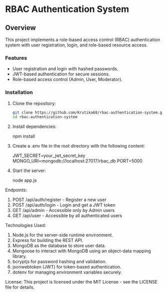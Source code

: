 # RBAC Authentication System

## Overview
This project implements a role-based access control (RBAC) authentication system with user registration, login, and role-based resource access.

### Features
- User registration and login with hashed passwords.
- JWT-based authentication for secure sessions.
- Role-based access control (Admin, User, Moderator).

### Installation
1. Clone the repository:
   ```bash
   git clone https://github.com/Krutika68/rbac-authentication-system.git
   cd rbac-authentication-system

2. Install dependencies:

   npm install

3. Create a .env file in the root directory with the following content:

   JWT_SECRET=your_jwt_secret_key
   MONGO_URI=mongodb://localhost:27017/rbac_db
   PORT=5000

4. Start the server:
    
   node app.js

Endpoints:

   1. POST /api/auth/register - Register a new user
   2. POST /api/auth/login - Login and get a JWT token
   3. GET /api/admin - Accessible only by Admin users
   4. GET /api/user - Accessible by all authenticated users

Technologies Used:
 
   1. Node.js for the server-side runtime environment.
   2. Express for building the REST API.
   3. MongoDB as the database to store user data.
   4. Mongoose to interact with MongoDB using an object-data mapping library.
   5. bcryptjs for password hashing and validation.
   6. jsonwebtoken (JWT) for token-based authentication.
   7. dotenv for managing environment variables securely.

License:
This project is licensed under the MIT License - see the LICENSE file for details. 
